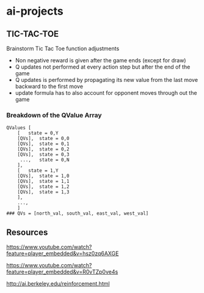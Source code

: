 # ai-projects

## TIC-TAC-TOE  
Brainstorm Tic Tac Toe function adjustments

- Non negative reward is given after the game ends (except for draw)
- Q updates not performed at every action step but after the end of the game
- Q updates is performed by propagating its new value from the last move backward to the first move
- update formula has to also account for opponent moves through out the game

### Breakdown of the QValue Array
```
QValues [
    [   state = 0,Y
    [QVs],  state = 0,0
    [QVs],  state = 0,1
    [QVs],  state = 0,2
    [QVs],  state = 0,3
     ...,   state = 0,N
    ],
    [   state = 1,Y
    [QVs],  state = 1,0
    [QVs],  state = 1,1
    [QVs],  state = 1,2
    [QVs],  state = 1,3
    ],
    ...,
    ]
### QVs = [north_val, south_val, east_val, west_val]
```

## Resources

https://www.youtube.com/watch?feature=player_embedded&v=hsz0zq6AXGE  

https://www.youtube.com/watch?feature=player_embedded&v=R0vTZp0ve4s  

http://ai.berkeley.edu/reinforcement.html
